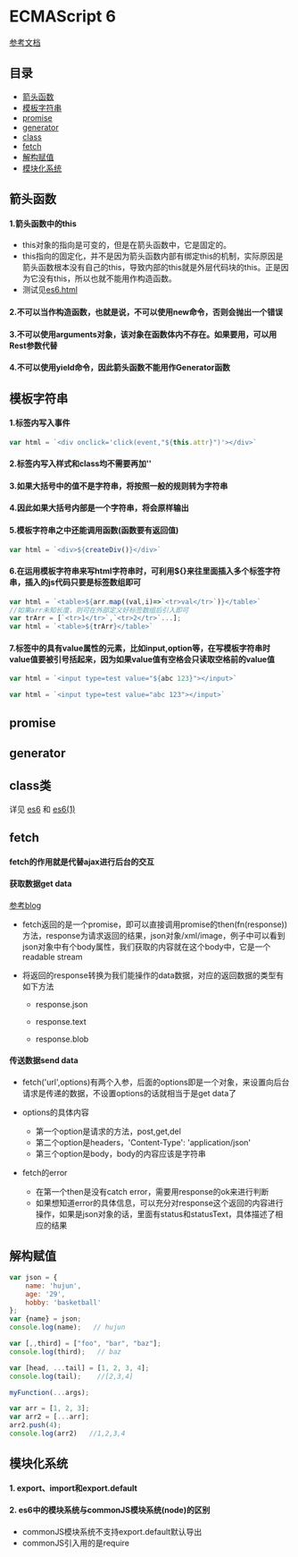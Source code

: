 # ECMAScript 6

[参考文档](http://es6.ruanyifeng.com/#README)

## 目录
- [箭头函数](#箭头函数)
- [模板字符串](#模板字符串)
- [promise](#promise)
- [generator](#generator)
- [class](#class类)
- [fetch](#fetch)
- [解构赋值](#解构赋值)
- [模块化系统](#模块化系统)

## 箭头函数

#### 1.箭头函数中的this

* this对象的指向是可变的，但是在箭头函数中，它是固定的。
* this指向的固定化，并不是因为箭头函数内部有绑定this的机制，实际原因是箭头函数根本没有自己的this，导致内部的this就是外层代码块的this。正是因为它没有this，所以也就不能用作构造函数。
* 测试见[es6.html](https://github.com/BranHu/myblog/blob/master/ES6/es6.html)
    
#### 2.不可以当作构造函数，也就是说，不可以使用new命令，否则会抛出一个错误

#### 3.不可以使用arguments对象，该对象在函数体内不存在。如果要用，可以用Rest参数代替

#### 4.不可以使用yield命令，因此箭头函数不能用作Generator函数

## 模板字符串

#### 1.标签内写入事件

```javascript
var html = `<div onclick='click(event,"${this.attr}")'></div>`
```

#### 2.标签内写入样式和class均不需要再加''

#### 3.如果大括号中的值不是字符串，将按照一般的规则转为字符串

#### 4.因此如果大括号内部是一个字符串，将会原样输出

#### 5.模板字符串之中还能调用函数(函数要有返回值)

```javascript
var html = `<div>${createDiv()}</div>`
```

#### 6.在运用模板字符串来写html字符串时，可利用${}来往里面插入多个标签字符串，插入的js代码只要是标签数组即可

```javascript
var html = `<table>${arr.map((val,i)=>`<tr>val</tr>`)}</table>`
//如果arr未知长度，则可在外部定义好标签数组后引入即可
var trArr = [`<tr>1</tr>`,`<tr>2</tr>`...];
var html = `<table>${trArr}</table>`
```

#### 7.标签中的具有value属性的元素，比如input,option等，在写模板字符串时value值要被引号括起来，因为如果value值有空格会只读取空格前的value值

```javascript
var html = `<input type=test value="${abc 123}"></input>`

var html = `<input type=test value="abc 123"></input>`
```


## promise

## generator

## class类

详见 [es6](https://github.com/BranHu/myblog/blob/master/ES6/es6.html) 和 [es6(1)](https://github.com/BranHu/myblog/blob/master/ES6/es6(1).html)

## fetch

#### fetch的作用就是代替ajax进行后台的交互

#### 获取数据get data

[参考blog](https://css-tricks.com/using-fetch/)

* fetch返回的是一个promise，即可以直接调用promise的then(fn(response))方法，response为请求返回的结果，json对象/xml/image，例子中可以看到json对象中有个body属性，我们获取的内容就在这个body中，它是一个readable stream

* 将返回的response转换为我们能操作的data数据，对应的返回数据的类型有如下方法

	* response.json

	* response.text

	* response.blob

#### 传送数据send data

* fetch('url',options)有两个入参，后面的options即是一个对象，来设置向后台请求是传递的数据，不设置options的话就相当于是get data了

* options的具体内容

	* 第一个option是请求的方法，post,get,del
	* 第二个option是headers，'Content-Type': 'application/json'
	* 第三个option是body，body的内容应该是字符串

* fetch的error

	* 在第一个then是没有catch error，需要用response的ok来进行判断
	* 如果想知道error的具体信息，可以充分对response这个返回的内容进行操作，如果是json对象的话，里面有status和statusText，具体描述了相应的结果

## 解构赋值

```javascript
var json = {
	name: 'hujun',
	age: '29',
	hobby: 'basketball'
};
var {name} = json;
console.log(name);   // hujun

var [,,third] = ["foo", "bar", "baz"];  
console.log(third);   // baz

var [head, ...tail] = [1, 2, 3, 4];  
console.log(tail);    //[2,3,4]

myFunction(...args);

var arr = [1, 2, 3];
var arr2 = [...arr];
arr2.push(4);
console.log(arr2)   //1,2,3,4
```

## 模块化系统

#### 1. export、import和export.default

#### 2. es6中的模块系统与commonJS模块系统(node)的区别

* commonJS模块系统不支持export.default默认导出
* commonJS引入用的是require